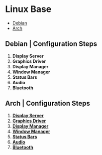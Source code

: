 # Linux Base
* [Debian](#debian--configuration-steps)
* [Arch](#arch--configuration-steps)

## Debian | Configuration Steps
1. **Display Server**
1. **Graphics Driver**
1. **Display Manager**
1. **Window Manager**
1. **Status Bars**
1. **Audio**
1. **Bluetooth**

## Arch | Configuration Steps
1. [**Display Server**](Arch/displayServerProtocol.md)
1. [**Graphics Driver**](Arch/graphicsDriver.md)
1. [**Display Manager**](Arch/displayManager.md)
1. [**Window Manager**](Arch/windowManager.md)
1. [**Status Bars**](Arch/statusBars.md)
1. [**Audio**](Arch/audio.md)
1. [**Bluetooth**](Arch/bluetooth.md)